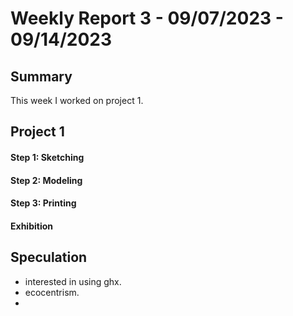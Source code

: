 # Weekly Report 3 - 09/07/2023 - 09/14/2023

## Summary 
This week I worked on project 1. 

## Project 1

#### Step 1: Sketching

#### Step 2: Modeling

#### Step 3: Printing

#### Exhibition


## Speculation

- interested in using ghx.
- ecocentrism.
- 
